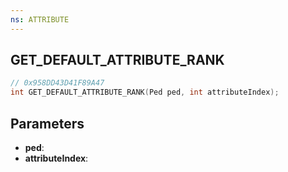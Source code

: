 ```yaml
---
ns: ATTRIBUTE
---
```

## GET_DEFAULT_ATTRIBUTE_RANK

```c
// 0x958DD43D41F89A47
int GET_DEFAULT_ATTRIBUTE_RANK(Ped ped, int attributeIndex);
```

## Parameters
* **ped**:
* **attributeIndex**:
